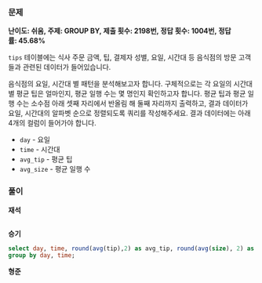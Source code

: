 ### 문제

**난이도: 쉬움, 주제: GROUP BY, 제출 횟수: 2198번, 정답 횟수: 1004번, 정답률: 45.68%**

`tips` 테이블에는 식사 주문 금액, 팁, 결제자 성별, 요일, 시간대 등 음식점의 방문 고객들과 관련된 데이터가 들어있습니다.

음식점의 요일, 시간대 별 패턴을 분석해보고자 합니다. 구체적으로는 각 요일의 시간대별 평균 팁은 얼마인지, 평균 일행 수는 몇 명인지 확인하고자 합니다. 평균 팁과 평균 일행 수는 소수점 아래 셋째 자리에서 반올림 해 둘째 자리까지 출력하고, 결과 데이터가 요일, 시간대의 알파벳 순으로 정렬되도록 쿼리를 작성해주세요. 결과 데이터에는 아래 4개의 컬럼이 들어가야 합니다.

- `day` - 요일
- `time` - 시간대
- `avg_tip` - 평균 팁
- `avg_size` - 평균 일행 수

### 풀이

**재석**

```sql

```

**승기**

```sql
select day, time, round(avg(tip),2) as avg_tip, round(avg(size), 2) as avg_size from tips
group by day, time;
```

**형준**

```sql

```
